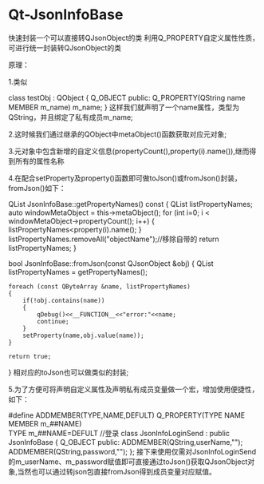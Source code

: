 # Qt-JsonInfoBase
快速封装一个可以直接转QJsonObject的类
利用Q_PROPERTY自定义属性性质，可进行统一封装转QJsonObject的类

原理：

1.类似

class testObj : QObject
{
    Q_OBJECT
public:
    Q_PROPERTY(QString name MEMBER m_name)
    m_name;
}
这样我们就声明了一个name属性，类型为QString，并且绑定了私有成员m_name;

2.这时候我们通过继承的QObject中metaObject()函数获取对应元对象;

3.元对象中包含新增的自定义信息(propertyCount(),property(i).name()),继而得到所有的属性名称

4.在配合setProperty及property()函数即可做toJson()或fromJson()封装，fromJson()如下：

QList<QByteArray> JsonInfoBase::getPropertyNames() const
{
    QList<QByteArray> listPropertyNames;
    auto windowMetaObject = this->metaObject();
    for (int i=0; i < windowMetaObject->propertyCount(); i++)
    {
        listPropertyNames<<windowMetaObject->property(i).name();
    }
    listPropertyNames.removeAll("objectName");//移除自带的
    return listPropertyNames;
}
 
bool JsonInfoBase::fromJson(const QJsonObject &obj)
{
    QList<QByteArray> listPropertyNames = getPropertyNames();
 
    foreach (const QByteArray &name, listPropertyNames)
    {
        if(!obj.contains(name))
        {
            qDebug()<<__FUNCTION__<<"error:"<<name;
            continue;
        }
        setProperty(name,obj.value(name));
    }
 
    return true;
}
相对应的toJson也可以做类似的封装;

5.为了方便可将声明自定义属性及声明私有成员变量做一个宏，增加使用便捷性，如下：

#define ADDMEMBER(TYPE,NAME,DEFULT) Q_PROPERTY(TYPE NAME MEMBER m_##NAME) \
                             TYPE m_##NAME=DEFULT
//登录
class JsonInfoLoginSend : public JsonInfoBase
{
    Q_OBJECT
public:
    ADDMEMBER(QString,userName,"");
    ADDMEMBER(QString,password,"");
};
接下来使用仅需对JsonInfoLoginSend的m_userName、m_password赋值即可直接通过toJson()获取QJsonObject对象,当然也可以通过转json包直接fromJson得到成员变量对应赋值。
